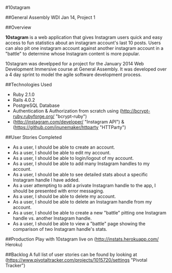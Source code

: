 #10stagram

##General Assembly WDI Jan 14, Project 1

##Overview

**10stagram** is a web application that gives Instagram users quick and easy access to fun statistics about an instagram account's last 10 posts. Users can also pit one instagram account against another instagram account in a "battle" to determine whose Instagram content is more popular.

10stagram was develpped for a project for the January 2014 Web Development Immersive course at General Assembly. It was developed over a 4 day sprint to model the agile software development process. 

##Technologies Used
* Ruby 2.1.0
* Rails 4.0.2
* PostgreSQL Database
* Authentication & Authorization from scratch using (http://bcrypt-ruby.rubyforge.org/ "bcrypt-ruby")
* (http://instagram.com/developer/ "Instagram API") & (https://github.com/jnunemaker/httparty "HTTParty")

##User Stories Completed
* As a user, I should be able to create an account.
* As a user, I should be able to edit my account.
* As a user, I should be able to login/logout of my account.
* As a user, I should be able to add many Instagram handles to my account.
* As a user, I should be able to see detailed stats about a specific Instagram handle I have added.
* As a user attempting to add a private Instagram handle to the app, I should be presented with error messaging.
* As a user, I should be able to delete my account.
* As a user, I should be able to delete an Instagram handle from my account.
* As a user, I should be able to create a new "battle" pitting one Instagram handle vs. another Instagram handle.
* As a user, I should be able to view a "battle" page showing the comparison of two Instagram handle's stats.

##Production
Play with 10stagram live on (http://instats.herokuapp.com/ Heroku)

##Backlog
A full list of user stories can be found by looking at (https://www.pivotaltracker.com/projects/1015720/settings "Pivotal Tracker")